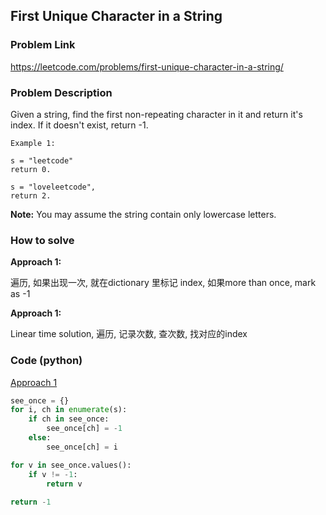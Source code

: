 ## First Unique Character in a String

### Problem Link

https://leetcode.com/problems/first-unique-character-in-a-string/

### Problem Description 

Given a string, find the first non-repeating character in it and return it's index. If it doesn't exist, return -1.

```
Example 1: 

s = "leetcode"
return 0.

s = "loveleetcode",
return 2.

```

**Note:** You may assume the string contain only lowercase letters.

### How to solve 

**Approach 1:** 

遍历, 如果出现一次, 就在dictionary 里标记 index, 如果more than once, mark as -1

**Approach 1:** 

Linear time solution, 遍历, 记录次数, 查次数, 找对应的index


### Code (python)

[Approach 1](https://github.com/yanray/leetcode/blob/master/problems/0387First_Unique_Character_in_a_String/0387First_Unique_Character_in_a_String1.py)

```python
see_once = {}
for i, ch in enumerate(s):
    if ch in see_once:
        see_once[ch] = -1
    else:
        see_once[ch] = i

for v in see_once.values():
    if v != -1:
        return v
        
return -1
```


